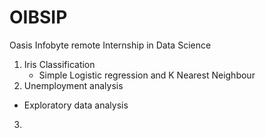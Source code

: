# OIBSIP
Oasis Infobyte remote Internship in Data Science
1. Iris Classification
   - Simple Logistic regression and K Nearest Neighbour
2.  Unemployment analysis
   - Exploratory data analysis
3. 
